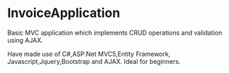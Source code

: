 # InvoiceApplication
Basic MVC application which implements CRUD operations and validation using AJAX.

Have made use of C#,ASP.Net MVC5,Entity Framework, Javascript,Jquery,Bootstrap and AJAX. Ideal for beginners.

